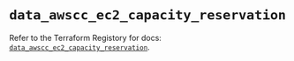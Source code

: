 # `data_awscc_ec2_capacity_reservation`

Refer to the Terraform Registory for docs: [`data_awscc_ec2_capacity_reservation`](https://registry.terraform.io/providers/hashicorp/awscc/0.70.0/docs/data-sources/ec2_capacity_reservation).
